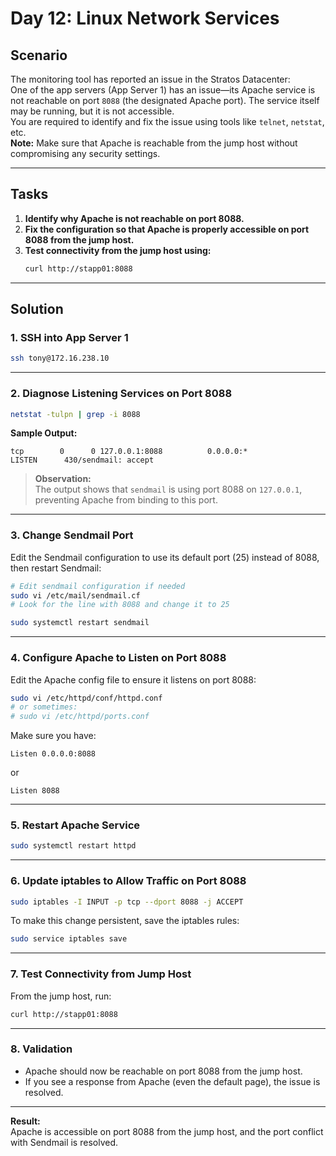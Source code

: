 # Day 12: Linux Network Services

## Scenario

The monitoring tool has reported an issue in the Stratos Datacenter:  
One of the app servers (App Server 1) has an issue—its Apache service is not reachable on port `8088` (the designated Apache port). The service itself may be running, but it is not accessible.  
You are required to identify and fix the issue using tools like `telnet`, `netstat`, etc.  
**Note:** Make sure that Apache is reachable from the jump host without compromising any security settings.

---

## Tasks

1. **Identify why Apache is not reachable on port 8088.**
2. **Fix the configuration so that Apache is properly accessible on port 8088 from the jump host.**
3. **Test connectivity from the jump host using:**
   ```bash
   curl http://stapp01:8088
   ```

---

## Solution

### 1. SSH into App Server 1

```bash
ssh tony@172.16.238.10
```

---

### 2. Diagnose Listening Services on Port 8088

```bash
netstat -tulpn | grep -i 8088
```

**Sample Output:**
```
tcp        0      0 127.0.0.1:8088          0.0.0.0:*               LISTEN      430/sendmail: accept
```

> **Observation:**  
> The output shows that `sendmail` is using port 8088 on `127.0.0.1`, preventing Apache from binding to this port.

---

### 3. Change Sendmail Port

Edit the Sendmail configuration to use its default port (25) instead of 8088, then restart Sendmail:

```bash
# Edit sendmail configuration if needed
sudo vi /etc/mail/sendmail.cf
# Look for the line with 8088 and change it to 25

sudo systemctl restart sendmail
```

---

### 4. Configure Apache to Listen on Port 8088

Edit the Apache config file to ensure it listens on port 8088:

```bash
sudo vi /etc/httpd/conf/httpd.conf
# or sometimes:
# sudo vi /etc/httpd/ports.conf
```

Make sure you have:
```
Listen 0.0.0.0:8088
```
or
```
Listen 8088
```

---

### 5. Restart Apache Service

```bash
sudo systemctl restart httpd
```

---

### 6. Update iptables to Allow Traffic on Port 8088

```bash
sudo iptables -I INPUT -p tcp --dport 8088 -j ACCEPT
```

To make this change persistent, save the iptables rules:

```bash
sudo service iptables save
```

---

### 7. Test Connectivity from Jump Host

From the jump host, run:

```bash
curl http://stapp01:8088
```

---

### 8. Validation

- Apache should now be reachable on port 8088 from the jump host.
- If you see a response from Apache (even the default page), the issue is resolved.

---

**Result:**  
Apache is accessible on port 8088 from the jump host, and the port conflict with Sendmail is resolved.  
